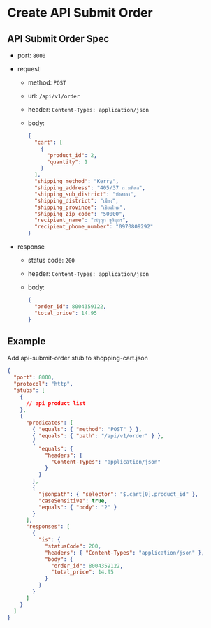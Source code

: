 # Create API Submit Order

## API Submit Order Spec

- port: `8000`
- request

  - method: `POST`
  - url: `/api/v1/order`
  - header: `Content-Types: application/json`
  - body:

    ```json
    {
      "cart": [
        {
          "product_id": 2,
          "quantity": 1
        }
      ],
      "shipping_method": "Kerry",
      "shipping_address": "405/37 ถ.มหิดล",
      "shipping_sub_district": "ท่าศาลา",
      "shipping_district": "เมือง",
      "shipping_province": "เชียงใหม่",
      "shipping_zip_code": "50000",
      "recipient_name": "ณัฐญา ชุติบุตร",
      "recipient_phone_number": "0970809292"
    }
    ```

- response

  - status code: `200`
  - header: `Content-Types: application/json`
  - body:

    ```json
    {
      "order_id": 8004359122,
      "total_price": 14.95
    }
    ```

## Example

Add api-submit-order stub to shopping-cart.json

```json
{
  "port": 8000,
  "protocol": "http",
  "stubs": [
    {
      // api product list
    },
    {
      "predicates": [
        { "equals": { "method": "POST" } },
        { "equals": { "path": "/api/v1/order" } },
        {
          "equals": {
            "headers": {
              "Content-Types": "application/json"
            }
          }
        },
        {
          "jsonpath": { "selector": "$.cart[0].product_id" },
          "caseSensitive": true,
          "equals": { "body": "2" }
        }
      ],
      "responses": [
        {
          "is": {
            "statusCode": 200,
            "headers": { "Content-Types": "application/json" },
            "body": {
              "order_id": 8004359122,
              "total_price": 14.95
            }
          }
        }
      ]
    }
  ]
}
```
